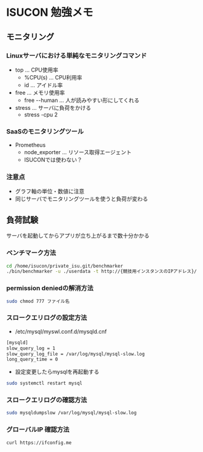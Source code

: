 # ISUCON 勉強メモ

## モニタリング
### Linuxサーバにおける単純なモニタリングコマンド
- top ... CPU使用率
  - %CPU(s) ... CPU利用率
  - id ... アイドル率
- free ... メモリ使用率 
  - free --human ... 人が読みやすい形にしてくれる
- stress ... サーバに負荷をかける
  - stress -cpu 2 
### SaaSのモニタリングツール
- Prometheus
  - node_exporter ... リソース取得エージェント
  - ISUCONでは使わない？
### 注意点
- グラフ軸の単位・数値に注意
- 同じサーバでモニタリングツールを使うと負荷が変わる

## 負荷試験
サーバを起動してからアプリが立ち上がるまで数十分かかる

### ベンチマーク方法
```bash
cd /home/isucon/private_isu.git/benchmarker
./bin/benchmarker -u ./userdata -t http://{競技用インスタンスのIPアドレス}/
```

### permission deniedの解消方法
```bash
sudo chmod 777 ファイル名
```


### スロークエリログの設定方法
- /etc/mysql/myswl.conf.d/mysqld.cnf
```bash
[mysqld]
slow_query_log = 1
slow_query_log_file = /var/log/mysql/mysql-slow.log
long_query_time = 0
```

- 設定変更したらmysqlを再起動する
```bash
sudo systemctl restart mysql
```

### スロークエリログの確認方法
```bash
sudo mysqldumpslow /var/log/mysql/mysql-slow.log 
```

### グローバルIP 確認方法
```bash
curl https://ifconfig.me
```